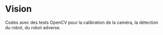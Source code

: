 # Vision

Codes avec des tests OpenCV pour la calibration de la caméra, la détection du robot, du robot adverse.
